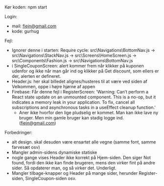 Kør koden: npm start

Login: 
- mail: fiejn@gmail.com
- kode: gurhug

Fejl:
- Ignorer denne i starten: Require cycle: src\Navigations\BottomNav.js -> src\Navigations\StackNav.js -> src\Screens\HomeScreen.js -> src\Components\Fashion.js -> src\Navigations\BottomNav.js
- i SingleCouponScreen: alert kommer frem når klikker på kuponen udenfor og ikke når man går ind og klikker på Get discount, som ellers er der, alerten er defineret.
- Header.js: her skal billedet alignes/husteres til at være ved siden af Velkommen, oppe i højre hjørne af appen
- Firebase: Får denne fejl i RegisterScreen: 
'Warning: Can’t perform a React state update on an unmounted component. This is a no-op, but it indicates a memory leak in your application. To fix, cancel all subscriptions and asynchronous tasks in a useEffect cleanup function.'
    - Aner ikke hvorfor den lige pludselig er kommet. Man kan ikke lave ny bruger. Men min gamle bruger kan stadig logge ind. (fiejn@gmail.com) 

Forbedringer:
- alt design. skal desuden være ensartet alle vegne (samme font, samme farvesæt osv)
- Mangler admin-sidens dynamiske statiske
- nogle gange vises Header ikke korrekt på Hjem-siden. Den siger Not found, fordi den ikke kan finde brugeren, mens den virker fint på andre sider. Så opdaterer man, og så virker det. Underligt. 
- Mangler tilbage-knapper og Header på mange sider, herunder Register-siden, SingleCoupon-siden osv. 

